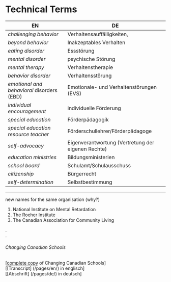 # Technical Terms

EN | DE
---|---
*challenging behavior* | Verhaltensauffälligkeiten,
*beyond behavior* | Inakzeptables Verhalten
*eating disorder* | Essstörung
*mental disorder* | psychische Störung
*mental therapy* | Verhaltenstherapie
*behavior disorder* | Verhaltensstörung
*emotional and behavioral* disorders (EBD) | Emotionale- und Verhaltenstörungen (EVS)
*individual encouragement* | individuelle Förderung
*special education* | Förderpädagogik
*special education resource teacher* | Förderschullehrer/Förderpädagoge
*self-advocacy* | Eigenverantwortung (Vertretung der eigenen Rechte)
*education ministries* | Bildungsministerien
*school board* | Schulamt/Schulausschuss
*citizenship* | Bürgerrecht
*self-determination* | Selbstbestimmung


***
new names for the same organisation (why?)
1. National Institute on Mental Retardation
2. The Roeher Institute
3. The Canadian Association for Community Living

.  
.  
###### Changing Canadian Schools

[[complete copy](/copies-from-original/BestCopy_Changing_Canadian_Schools_Perspectives_on_Disability_and_Inclusion.pdf) of Changing Canadian Schools]  
[[Transcript] (/pages/en/) in englisch]  
[[Abschrift] (/pages/de/) in deutsch]


